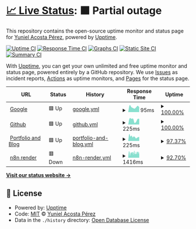 # [📈 Live Status](https://yacosta738.github.io/monitor-app): <!--live status--> **🟧 Partial outage**

This repository contains the open-source uptime monitor and status page for [Yuniel Acosta Pérez](https://www.blastkode.com), powered by [Upptime](https://github.com/upptime/upptime).

[![Uptime CI](https://github.com/yacosta738/monitor-app/workflows/Uptime%20CI/badge.svg)](https://github.com/yacosta738/monitor-app/actions?query=workflow%3A%22Uptime+CI%22)
[![Response Time CI](https://github.com/yacosta738/monitor-app/workflows/Response%20Time%20CI/badge.svg)](https://github.com/yacosta738/monitor-app/actions?query=workflow%3A%22Response+Time+CI%22)
[![Graphs CI](https://github.com/yacosta738/monitor-app/workflows/Graphs%20CI/badge.svg)](https://github.com/yacosta738/monitor-app/actions?query=workflow%3A%22Graphs+CI%22)
[![Static Site CI](https://github.com/yacosta738/monitor-app/workflows/Static%20Site%20CI/badge.svg)](https://github.com/yacosta738/monitor-app/actions?query=workflow%3A%22Static+Site+CI%22)
[![Summary CI](https://github.com/yacosta738/monitor-app/workflows/Summary%20CI/badge.svg)](https://github.com/yacosta738/monitor-app/actions?query=workflow%3A%22Summary+CI%22)

With [Upptime](https://upptime.js.org), you can get your own unlimited and free uptime monitor and status page, powered entirely by a GitHub repository. We use [Issues](https://github.com/yacosta738/monitor-app/issues) as incident reports, [Actions](https://github.com/yacosta738/monitor-app/actions) as uptime monitors, and [Pages](https://yacosta738.github.io/monitor-app) for the status page.

<!--start: status pages-->
<!-- This summary is generated by Upptime (https://github.com/upptime/upptime) -->
<!-- Do not edit this manually, your changes will be overwritten -->
<!-- prettier-ignore -->
| URL | Status | History | Response Time | Uptime |
| --- | ------ | ------- | ------------- | ------ |
| <img alt="" src="https://icons.duckduckgo.com/ip3/www.google.com.ico" height="13"> [Google](https://www.google.com) | 🟩 Up | [google.yml](https://github.com/yacosta738/monitor-app/commits/HEAD/history/google.yml) | <details><summary><img alt="Response time graph" src="./graphs/google/response-time-week.png" height="20"> 95ms</summary><br><a href="https://yacosta738.github.io/monitor-app/history/google"><img alt="Response time 106" src="https://img.shields.io/endpoint?url=https%3A%2F%2Fraw.githubusercontent.com%2Fyacosta738%2Fmonitor-app%2FHEAD%2Fapi%2Fgoogle%2Fresponse-time.json"></a><br><a href="https://yacosta738.github.io/monitor-app/history/google"><img alt="24-hour response time 93" src="https://img.shields.io/endpoint?url=https%3A%2F%2Fraw.githubusercontent.com%2Fyacosta738%2Fmonitor-app%2FHEAD%2Fapi%2Fgoogle%2Fresponse-time-day.json"></a><br><a href="https://yacosta738.github.io/monitor-app/history/google"><img alt="7-day response time 95" src="https://img.shields.io/endpoint?url=https%3A%2F%2Fraw.githubusercontent.com%2Fyacosta738%2Fmonitor-app%2FHEAD%2Fapi%2Fgoogle%2Fresponse-time-week.json"></a><br><a href="https://yacosta738.github.io/monitor-app/history/google"><img alt="30-day response time 93" src="https://img.shields.io/endpoint?url=https%3A%2F%2Fraw.githubusercontent.com%2Fyacosta738%2Fmonitor-app%2FHEAD%2Fapi%2Fgoogle%2Fresponse-time-month.json"></a><br><a href="https://yacosta738.github.io/monitor-app/history/google"><img alt="1-year response time 106" src="https://img.shields.io/endpoint?url=https%3A%2F%2Fraw.githubusercontent.com%2Fyacosta738%2Fmonitor-app%2FHEAD%2Fapi%2Fgoogle%2Fresponse-time-year.json"></a></details> | <details><summary><a href="https://yacosta738.github.io/monitor-app/history/google">100.00%</a></summary><a href="https://yacosta738.github.io/monitor-app/history/google"><img alt="All-time uptime 100.00%" src="https://img.shields.io/endpoint?url=https%3A%2F%2Fraw.githubusercontent.com%2Fyacosta738%2Fmonitor-app%2FHEAD%2Fapi%2Fgoogle%2Fuptime.json"></a><br><a href="https://yacosta738.github.io/monitor-app/history/google"><img alt="24-hour uptime 100.00%" src="https://img.shields.io/endpoint?url=https%3A%2F%2Fraw.githubusercontent.com%2Fyacosta738%2Fmonitor-app%2FHEAD%2Fapi%2Fgoogle%2Fuptime-day.json"></a><br><a href="https://yacosta738.github.io/monitor-app/history/google"><img alt="7-day uptime 100.00%" src="https://img.shields.io/endpoint?url=https%3A%2F%2Fraw.githubusercontent.com%2Fyacosta738%2Fmonitor-app%2FHEAD%2Fapi%2Fgoogle%2Fuptime-week.json"></a><br><a href="https://yacosta738.github.io/monitor-app/history/google"><img alt="30-day uptime 100.00%" src="https://img.shields.io/endpoint?url=https%3A%2F%2Fraw.githubusercontent.com%2Fyacosta738%2Fmonitor-app%2FHEAD%2Fapi%2Fgoogle%2Fuptime-month.json"></a><br><a href="https://yacosta738.github.io/monitor-app/history/google"><img alt="1-year uptime 100.00%" src="https://img.shields.io/endpoint?url=https%3A%2F%2Fraw.githubusercontent.com%2Fyacosta738%2Fmonitor-app%2FHEAD%2Fapi%2Fgoogle%2Fuptime-year.json"></a></details>
| <img alt="" src="https://icons.duckduckgo.com/ip3/www.github.com.ico" height="13"> [Github](https://www.github.com) | 🟩 Up | [github.yml](https://github.com/yacosta738/monitor-app/commits/HEAD/history/github.yml) | <details><summary><img alt="Response time graph" src="./graphs/github/response-time-week.png" height="20"> 225ms</summary><br><a href="https://yacosta738.github.io/monitor-app/history/github"><img alt="Response time 229" src="https://img.shields.io/endpoint?url=https%3A%2F%2Fraw.githubusercontent.com%2Fyacosta738%2Fmonitor-app%2FHEAD%2Fapi%2Fgithub%2Fresponse-time.json"></a><br><a href="https://yacosta738.github.io/monitor-app/history/github"><img alt="24-hour response time 271" src="https://img.shields.io/endpoint?url=https%3A%2F%2Fraw.githubusercontent.com%2Fyacosta738%2Fmonitor-app%2FHEAD%2Fapi%2Fgithub%2Fresponse-time-day.json"></a><br><a href="https://yacosta738.github.io/monitor-app/history/github"><img alt="7-day response time 225" src="https://img.shields.io/endpoint?url=https%3A%2F%2Fraw.githubusercontent.com%2Fyacosta738%2Fmonitor-app%2FHEAD%2Fapi%2Fgithub%2Fresponse-time-week.json"></a><br><a href="https://yacosta738.github.io/monitor-app/history/github"><img alt="30-day response time 265" src="https://img.shields.io/endpoint?url=https%3A%2F%2Fraw.githubusercontent.com%2Fyacosta738%2Fmonitor-app%2FHEAD%2Fapi%2Fgithub%2Fresponse-time-month.json"></a><br><a href="https://yacosta738.github.io/monitor-app/history/github"><img alt="1-year response time 234" src="https://img.shields.io/endpoint?url=https%3A%2F%2Fraw.githubusercontent.com%2Fyacosta738%2Fmonitor-app%2FHEAD%2Fapi%2Fgithub%2Fresponse-time-year.json"></a></details> | <details><summary><a href="https://yacosta738.github.io/monitor-app/history/github">100.00%</a></summary><a href="https://yacosta738.github.io/monitor-app/history/github"><img alt="All-time uptime 100.00%" src="https://img.shields.io/endpoint?url=https%3A%2F%2Fraw.githubusercontent.com%2Fyacosta738%2Fmonitor-app%2FHEAD%2Fapi%2Fgithub%2Fuptime.json"></a><br><a href="https://yacosta738.github.io/monitor-app/history/github"><img alt="24-hour uptime 100.00%" src="https://img.shields.io/endpoint?url=https%3A%2F%2Fraw.githubusercontent.com%2Fyacosta738%2Fmonitor-app%2FHEAD%2Fapi%2Fgithub%2Fuptime-day.json"></a><br><a href="https://yacosta738.github.io/monitor-app/history/github"><img alt="7-day uptime 100.00%" src="https://img.shields.io/endpoint?url=https%3A%2F%2Fraw.githubusercontent.com%2Fyacosta738%2Fmonitor-app%2FHEAD%2Fapi%2Fgithub%2Fuptime-week.json"></a><br><a href="https://yacosta738.github.io/monitor-app/history/github"><img alt="30-day uptime 100.00%" src="https://img.shields.io/endpoint?url=https%3A%2F%2Fraw.githubusercontent.com%2Fyacosta738%2Fmonitor-app%2FHEAD%2Fapi%2Fgithub%2Fuptime-month.json"></a><br><a href="https://yacosta738.github.io/monitor-app/history/github"><img alt="1-year uptime 100.00%" src="https://img.shields.io/endpoint?url=https%3A%2F%2Fraw.githubusercontent.com%2Fyacosta738%2Fmonitor-app%2FHEAD%2Fapi%2Fgithub%2Fuptime-year.json"></a></details>
| <img alt="" src="https://icons.duckduckgo.com/ip3/www.yunielacosta.com.ico" height="13"> [Portfolio and Blog](https://www.yunielacosta.com) | 🟩 Up | [portfolio-and-blog.yml](https://github.com/yacosta738/monitor-app/commits/HEAD/history/portfolio-and-blog.yml) | <details><summary><img alt="Response time graph" src="./graphs/portfolio-and-blog/response-time-week.png" height="20"> 225ms</summary><br><a href="https://yacosta738.github.io/monitor-app/history/portfolio-and-blog"><img alt="Response time 223" src="https://img.shields.io/endpoint?url=https%3A%2F%2Fraw.githubusercontent.com%2Fyacosta738%2Fmonitor-app%2FHEAD%2Fapi%2Fportfolio-and-blog%2Fresponse-time.json"></a><br><a href="https://yacosta738.github.io/monitor-app/history/portfolio-and-blog"><img alt="24-hour response time 212" src="https://img.shields.io/endpoint?url=https%3A%2F%2Fraw.githubusercontent.com%2Fyacosta738%2Fmonitor-app%2FHEAD%2Fapi%2Fportfolio-and-blog%2Fresponse-time-day.json"></a><br><a href="https://yacosta738.github.io/monitor-app/history/portfolio-and-blog"><img alt="7-day response time 225" src="https://img.shields.io/endpoint?url=https%3A%2F%2Fraw.githubusercontent.com%2Fyacosta738%2Fmonitor-app%2FHEAD%2Fapi%2Fportfolio-and-blog%2Fresponse-time-week.json"></a><br><a href="https://yacosta738.github.io/monitor-app/history/portfolio-and-blog"><img alt="30-day response time 233" src="https://img.shields.io/endpoint?url=https%3A%2F%2Fraw.githubusercontent.com%2Fyacosta738%2Fmonitor-app%2FHEAD%2Fapi%2Fportfolio-and-blog%2Fresponse-time-month.json"></a><br><a href="https://yacosta738.github.io/monitor-app/history/portfolio-and-blog"><img alt="1-year response time 228" src="https://img.shields.io/endpoint?url=https%3A%2F%2Fraw.githubusercontent.com%2Fyacosta738%2Fmonitor-app%2FHEAD%2Fapi%2Fportfolio-and-blog%2Fresponse-time-year.json"></a></details> | <details><summary><a href="https://yacosta738.github.io/monitor-app/history/portfolio-and-blog">97.37%</a></summary><a href="https://yacosta738.github.io/monitor-app/history/portfolio-and-blog"><img alt="All-time uptime 99.93%" src="https://img.shields.io/endpoint?url=https%3A%2F%2Fraw.githubusercontent.com%2Fyacosta738%2Fmonitor-app%2FHEAD%2Fapi%2Fportfolio-and-blog%2Fuptime.json"></a><br><a href="https://yacosta738.github.io/monitor-app/history/portfolio-and-blog"><img alt="24-hour uptime 100.00%" src="https://img.shields.io/endpoint?url=https%3A%2F%2Fraw.githubusercontent.com%2Fyacosta738%2Fmonitor-app%2FHEAD%2Fapi%2Fportfolio-and-blog%2Fuptime-day.json"></a><br><a href="https://yacosta738.github.io/monitor-app/history/portfolio-and-blog"><img alt="7-day uptime 97.37%" src="https://img.shields.io/endpoint?url=https%3A%2F%2Fraw.githubusercontent.com%2Fyacosta738%2Fmonitor-app%2FHEAD%2Fapi%2Fportfolio-and-blog%2Fuptime-week.json"></a><br><a href="https://yacosta738.github.io/monitor-app/history/portfolio-and-blog"><img alt="30-day uptime 99.39%" src="https://img.shields.io/endpoint?url=https%3A%2F%2Fraw.githubusercontent.com%2Fyacosta738%2Fmonitor-app%2FHEAD%2Fapi%2Fportfolio-and-blog%2Fuptime-month.json"></a><br><a href="https://yacosta738.github.io/monitor-app/history/portfolio-and-blog"><img alt="1-year uptime 99.95%" src="https://img.shields.io/endpoint?url=https%3A%2F%2Fraw.githubusercontent.com%2Fyacosta738%2Fmonitor-app%2FHEAD%2Fapi%2Fportfolio-and-blog%2Fuptime-year.json"></a></details>
| <img alt="" src="https://icons.duckduckgo.com/ip3/n8n-k4aj.onrender.com.ico" height="13"> [n8n render](https://n8n-k4aj.onrender.com/webhook/ad4ca19a-4b03-4906-8e57-a4a861bfbbaf) | 🟥 Down | [n8n-render.yml](https://github.com/yacosta738/monitor-app/commits/HEAD/history/n8n-render.yml) | <details><summary><img alt="Response time graph" src="./graphs/n8n-render/response-time-week.png" height="20"> 1416ms</summary><br><a href="https://yacosta738.github.io/monitor-app/history/n8n-render"><img alt="Response time 1324" src="https://img.shields.io/endpoint?url=https%3A%2F%2Fraw.githubusercontent.com%2Fyacosta738%2Fmonitor-app%2FHEAD%2Fapi%2Fn8n-render%2Fresponse-time.json"></a><br><a href="https://yacosta738.github.io/monitor-app/history/n8n-render"><img alt="24-hour response time 3889" src="https://img.shields.io/endpoint?url=https%3A%2F%2Fraw.githubusercontent.com%2Fyacosta738%2Fmonitor-app%2FHEAD%2Fapi%2Fn8n-render%2Fresponse-time-day.json"></a><br><a href="https://yacosta738.github.io/monitor-app/history/n8n-render"><img alt="7-day response time 1416" src="https://img.shields.io/endpoint?url=https%3A%2F%2Fraw.githubusercontent.com%2Fyacosta738%2Fmonitor-app%2FHEAD%2Fapi%2Fn8n-render%2Fresponse-time-week.json"></a><br><a href="https://yacosta738.github.io/monitor-app/history/n8n-render"><img alt="30-day response time 1408" src="https://img.shields.io/endpoint?url=https%3A%2F%2Fraw.githubusercontent.com%2Fyacosta738%2Fmonitor-app%2FHEAD%2Fapi%2Fn8n-render%2Fresponse-time-month.json"></a><br><a href="https://yacosta738.github.io/monitor-app/history/n8n-render"><img alt="1-year response time 1324" src="https://img.shields.io/endpoint?url=https%3A%2F%2Fraw.githubusercontent.com%2Fyacosta738%2Fmonitor-app%2FHEAD%2Fapi%2Fn8n-render%2Fresponse-time-year.json"></a></details> | <details><summary><a href="https://yacosta738.github.io/monitor-app/history/n8n-render">92.70%</a></summary><a href="https://yacosta738.github.io/monitor-app/history/n8n-render"><img alt="All-time uptime 97.78%" src="https://img.shields.io/endpoint?url=https%3A%2F%2Fraw.githubusercontent.com%2Fyacosta738%2Fmonitor-app%2FHEAD%2Fapi%2Fn8n-render%2Fuptime.json"></a><br><a href="https://yacosta738.github.io/monitor-app/history/n8n-render"><img alt="24-hour uptime 94.10%" src="https://img.shields.io/endpoint?url=https%3A%2F%2Fraw.githubusercontent.com%2Fyacosta738%2Fmonitor-app%2FHEAD%2Fapi%2Fn8n-render%2Fuptime-day.json"></a><br><a href="https://yacosta738.github.io/monitor-app/history/n8n-render"><img alt="7-day uptime 92.70%" src="https://img.shields.io/endpoint?url=https%3A%2F%2Fraw.githubusercontent.com%2Fyacosta738%2Fmonitor-app%2FHEAD%2Fapi%2Fn8n-render%2Fuptime-week.json"></a><br><a href="https://yacosta738.github.io/monitor-app/history/n8n-render"><img alt="30-day uptime 90.40%" src="https://img.shields.io/endpoint?url=https%3A%2F%2Fraw.githubusercontent.com%2Fyacosta738%2Fmonitor-app%2FHEAD%2Fapi%2Fn8n-render%2Fuptime-month.json"></a><br><a href="https://yacosta738.github.io/monitor-app/history/n8n-render"><img alt="1-year uptime 97.78%" src="https://img.shields.io/endpoint?url=https%3A%2F%2Fraw.githubusercontent.com%2Fyacosta738%2Fmonitor-app%2FHEAD%2Fapi%2Fn8n-render%2Fuptime-year.json"></a></details>

<!--end: status pages-->

[**Visit our status website →**](https://yacosta738.github.io/monitor-app)

## 📄 License

- Powered by: [Upptime](https://github.com/upptime/upptime)
- Code: [MIT](./LICENSE) © [Yuniel Acosta Pérez](https://www.blastkode.com)
- Data in the `./history` directory: [Open Database License](https://opendatacommons.org/licenses/odbl/1-0/)
